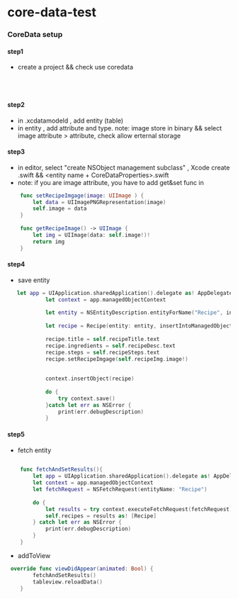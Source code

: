 # core-data-test

### CoreData setup

#### step1 

* create a project && check use coredata


<br><br>


#### step2

* in <projectname>.xcdatamodeld , add entity (table)
* in entity , add attribute and type. note: image store in binary && select image attribute > attribute, check allow erternal storage






#### step3

* in editor, select "create NSObject management subclass" ,  Xcode create <entity name>.swift  && <entity name + CoreDataProperties>.swift
* note: if you are  image attribute, you have to add get&set func in <entity name>

```swift
    func setRecipeImgage(image: UIImage ) {
        let data = UIImagePNGRepresentation(image)
        self.image = data
    }
    
    func getRecipeImage() -> UIImage {
        let img = UIImage(data: self.image!)!
        return img
    }

```




#### step4

* save entity 

```swift
   let app = UIApplication.sharedApplication().delegate as! AppDelegate
            let context = app.managedObjectContext
            
            let entity = NSEntityDescription.entityForName("Recipe", inManagedObjectContext: context)!
            
            let recipe = Recipe(entity: entity, insertIntoManagedObjectContext: context)
            
            recipe.title = self.recipeTitle.text
            recipe.ingredients = self.recipeDesc.text
            recipe.steps = self.recipeSteps.text
            recipe.setRecipeImgage(self.recipeImg.image!)
            
        
            context.insertObject(recipe)
            
            do {
                try context.save()
            }catch let err as NSError {
                print(err.debugDescription)
            }
```


#### step5

* fetch entity 

```swift
    
    func fetchAndSetResults(){
        let app = UIApplication.sharedApplication().delegate as! AppDelegate
        let context = app.managedObjectContext
        let fetchRequest = NSFetchRequest(entityName: "Recipe")
        
        do {
            let results = try context.executeFetchRequest(fetchRequest)
            self.recipes = results as! [Recipe]
        } catch let err as NSError {
            print(err.debugDescription)
        }
    }
```

* addToView 

```swift
 override func viewDidAppear(animated: Bool) {
        fetchAndSetResults()
        tableview.reloadData()
    }
```




